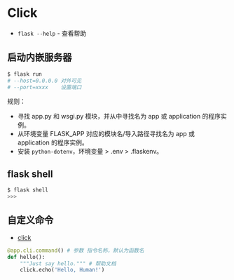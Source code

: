 # Click

- `flask --help` - 查看帮助

## 启动内嵌服务器

```sh
$ flask run
# --host=0.0.0.0 对外可见
# --port=xxxx    设置端口
```

规则：  
- 寻找 app.py 和 wsgi.py 模块，并从中寻找名为 app 或 application 的程序实例。  
- 从环境变量 FLASK_APP 对应的模块名/导入路径寻找名为 app 或 application 的程序实例。  
- 安装 `python-dotenv`，环境变量 > .env > .flaskenv。  

## flask shell

```sh
$ flask shell
>>>
```

## 自定义命令

- [click](https://click.palletsprojects.com)

```py
@app.cli.command() # 参数 指令名称，默认为函数名
def hello():
    """Just say hello.""" # 帮助文档
    click.echo('Hello, Human!')
```
